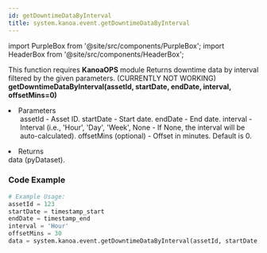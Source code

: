 ```yaml
---
id: getDowntimeDataByInterval
title: system.kanoa.event.getDowntimeDataByInterval
---
```


import PurpleBox from '@site/src/components/PurpleBox';
import HeaderBox from '@site/src/components/HeaderBox';

<PurpleBox>This function requires <b>KanoaOPS</b> module</PurpleBox>
<HeaderBox header="Description">
    Returns downtime data by interval filtered by the given parameters. (CURRENTLY NOT WORKING)
</HeaderBox>
<HeaderBox header="Syntax">
    <b>getDowntimeDataByInterval(assetId, startDate, endDate, interval, offsetMins=0)</b>
    <li>Parameters <br />
        <ul>
            assetId - Asset ID.
            startDate - Start date.
            endDate - End date.
            interval - Interval (i.e., 'Hour', 'Day', 'Week', None - If None, the interval will be auto-calculated).
            offsetMins (optional) - Offset in minutes. Default is 0.
        </ul>
    </li>
    <li>Returns <br />
        data (pyDataset).
    </li>
</HeaderBox>

### Code Example

```python
# Example Usage:
assetId = 123
startDate = timestamp_start
endDate = timestamp_end
interval = 'Hour'
offsetMins = 30
data = system.kanoa.event.getDowntimeDataByInterval(assetId, startDate, endDate, interval, offsetMins)

